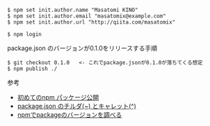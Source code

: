 
```
$ npm set init.author.name "Masatomi KINO"
$ npm set init.author.email "masatomix@example.com"
$ npm set init.author.url "http://qiita.com/masatomix"

$ npm login
```



package.json のバージョンが0.1.0をリリースする手順

```
$ git checkout 0.1.0   <- これでpackage.jsonが0.1.0が落ちてくる想定
$ npm publish ./
```

参考

- [初めてのnpm パッケージ公開](https://qiita.com/TsutomuNakamura/items/f943e0490d509f128ae2)
- [package.json のチルダ(~) とキャレット(^)](https://qiita.com/sotarok/items/4ebd4cfedab186355867)
- [npmでpackageのバージョンを調べる](https://blog.katsubemakito.net/nodejs/npm_info_version)

